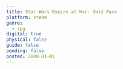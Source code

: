 ```yaml
---
title: Star Wars Empire at War: Gold Pack
platform: steam
genre:
  - rpg
digital: true
physical: false
guide: false
pending: false
posted: 2000-01-01
---
```

